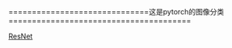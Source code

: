 ==============================这是pytorch的图像分类=======================================

[ResNet ](https://github.com/stupid-boy-me/teach_all/tree/main/pytorch_classifier/ResNet50)


